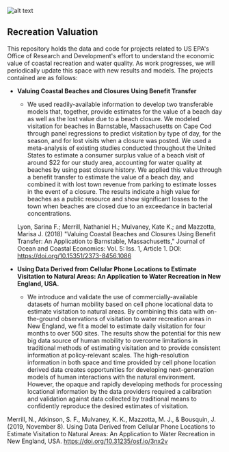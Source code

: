 ![alt text](https://github.com/USEPA/Recreation_Benefits/blob/master/epa_logo_large.png?raw=true) 
 ## Recreation Valuation 

This repository holds the data and code for projects related to US EPA's Office of Research and Development's effort to understand the economic value of coastal recreation and water quality. As work progresses, we will periodically update this space with new results and models. The projects contained are as follows:

- **Valuing Coastal Beaches and Closures Using Benefit Transfer**
  * We used readily-available information to develop two transferable models that, together, provide estimates for the value of a beach day as well as the lost value due to a beach closure. We modeled visitation for beaches in Barnstable, Massachusetts on Cape Cod through panel regressions to predict visitation by type of day, for the season, and for lost visits when a closure was posted. We used a meta-analysis of existing studies conducted throughout the United States to estimate a consumer surplus value of a beach visit of around $22 for our study area, accounting for water quality at beaches by using past closure history. We applied this value through a benefit transfer to estimate the value of a beach day, and combined it with lost town revenue from parking to estimate losses in the event of a closure. The results indicate a high value for beaches as a public resource and show significant losses to the town when beaches are closed due to an exceedance in bacterial concentrations. 
  
  Lyon, Sarina F.; Merrill, Nathaniel H.; Mulvaney, Kate K.; and Mazzotta, Marisa J. (2018) "Valuing Coastal Beaches and Closures Using Benefit Transfer: An Application to Barnstable, Massachusetts," Journal of Ocean and Coastal Economics: Vol. 5: Iss. 1, Article 1. 
DOI: https://doi.org/10.15351/2373-8456.1086

- **Using Data Derived from Cellular Phone Locations to Estimate Visitation to Natural Areas: An Application to Water Recreation in New England, USA.**
  * We introduce and validate the use of commercially-available datasets of human mobility based on cell phone locational data to estimate visitation to natural areas. By combining this data with on-the-ground observations of visitation to water recreation areas in New England, we fit a model to estimate daily visitation for four months to over 500 sites. The results show the potential for this new big data source of human mobility to overcome limitations in traditional methods of estimating visitation and to provide consistent information at policy-relevant scales. The high-resolution information in both space and time provided by cell phone location derived data creates opportunities for developing next-generation models of human interactions with the natural environment. However, the opaque and rapidly developing methods for processing locational information by the data providers required a calibration and validation against data collected by traditional means to confidently reproduce the desired estimates of visitation. 
  
 Merrill, N., Atkinson, S. F., Mulvaney, K. K., Mazzotta, M. J., & Bousquin, J. (2019, November 8). Using Data Derived from Cellular Phone Locations to Estimate Visitation to Natural Areas: An Application to Water Recreation in New England, USA. https://doi.org/10.31235/osf.io/3nx2v
